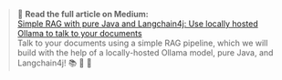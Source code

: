 > 📖 **Read the full article on Medium:**  
> [Simple RAG with pure Java and Langchain4j: Use locally hosted Ollama to talk to your documents](https://medium.com/itnext/simple-rag-with-pure-java-and-langchain4j-use-locally-hosted-ollama-to-talk-to-your-documents-d2fa88e68b81)  
> Talk to your documents using a simple RAG pipeline, which we will build with the help of a locally-hosted Ollama model, pure Java, and Langchain4j! 📚 🧠 🤖
